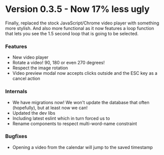 # Version 0.3.5 - Now 17% less ugly

Finally, replaced the stock JavaScript/Chrome video player with something more stylish. And also more functional as
it now features a loop function that lets you see the 1.5 second loop that is going to be selected.

### Features
* New video player
* Rotate a video! 90, 180 or even 270 degrees!
* Respect the image rotation
* Video preview modal now accepts clicks outside and the ESC key as a cancel action

### Internals
* We have migrations now! We won't update the database that often (hopefully), but at least now we can!
* Updated the dev libs
* Including latest eslint which in turn forced us to
* Rename components to respect multi-word-name constraint

### Bugfixes
* Opening a video from the calendar will jump to the saved timestamp
